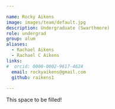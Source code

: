 ```yaml
---

name: Rocky Aikens
image: images/team/default.jpg
description: Undergraduate (Swarthmore)
role: undergrad
group: alum
aliases:
  - Rachael Aikens
  - Rachael C Aikens
links:
#  orcid: 0000-0002-9617-4624
  email: rockyaikens@gmail.com
  github: raikens1
 
---
```


This space to be filled!
